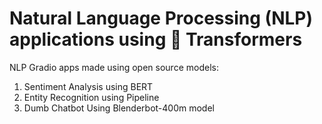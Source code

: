# Natural Language Processing (NLP) applications using 🤗 Transformers
NLP Gradio apps made using open source models:
1. Sentiment Analysis using BERT
2. Entity Recognition using Pipeline
3. Dumb Chatbot Using Blenderbot-400m model
